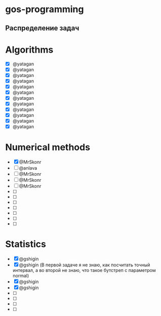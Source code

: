 # gos-programming
## Распределение задач

# Algorithms
- [x] @yatagan
- [x] @yatagan
- [x] @yatagan
- [x] @yatagan
- [x] @yatagan
- [x] @yatagan
- [x] @yatagan
- [x] @yatagan
- [x] @yatagan
- [x] @yatagan
- [x] @yatagan
- [x] @yatagan

# Numerical methods
- [x] @MrSkonr
- [ ] @anlava
- [ ] @MrSkonr
- [ ] @MrSkonr
- [ ] @MrSkonr
- [ ]
- [ ]
- [ ]
- [ ] 
- [ ]
- [ ]
- [ ]

# Statistics
- [x] @gshigin
- [x] @gshigin (В первой задаче я не знаю, как посчитать точный интервал, а во второй не знаю, что такое бутстреп с параметром normal)
- [x] @gshigin  
- [x] @gshigin 
- [ ] 
- [ ] 
- [ ] 
- [ ] 

